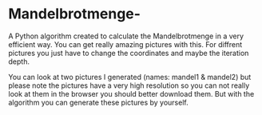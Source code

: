 # Mandelbrotmenge-
A Python algorithm created to calculate the Mandelbrotmenge in a very efficient way. You can get really amazing pictures with this. For diffrent pictures you just have to change the coordinates and maybe the iteration depth.

You can look at two pictures I generated (names: mandel1 & mandel2) but please note the pictures have a very high resolution so you can not really look at them in the browser you should better download them. But with the algorithm you can generate these pictures by yourself.

